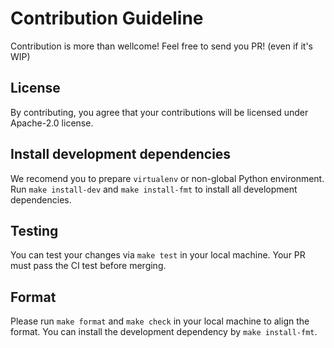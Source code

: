 # Contribution Guideline

Contribution is more than wellcome! Feel free to send you PR! (even if it's WIP)

## License

By contributing, you agree that your contributions will be licensed under Apache-2.0 license.

## Install development dependencies

We recomend you to prepare `virtualenv` or non-global Python environment.
Run `make install-dev` and `make install-fmt` to install all development dependencies.

## Testing

You can test your changes via `make test` in your local machine.
Your PR must pass the CI test before merging.

## Format

Please run `make format` and `make check` in your local machine to align the format.
You can install the development dependency by `make install-fmt`.

